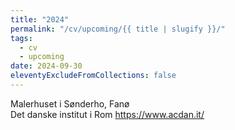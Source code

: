 ```yaml
---
title: "2024"
permalink: "/cv/upcoming/{{ title | slugify }}/"
tags:
  - cv
  - upcoming
date: 2024-09-30
eleventyExcludeFromCollections: false
---
```


Malerhuset i Sønderho, Fanø<br/>
Det danske institut i Rom <a href="https://www.acdan.it/" target="_blank">https://www.acdan.it/</a>